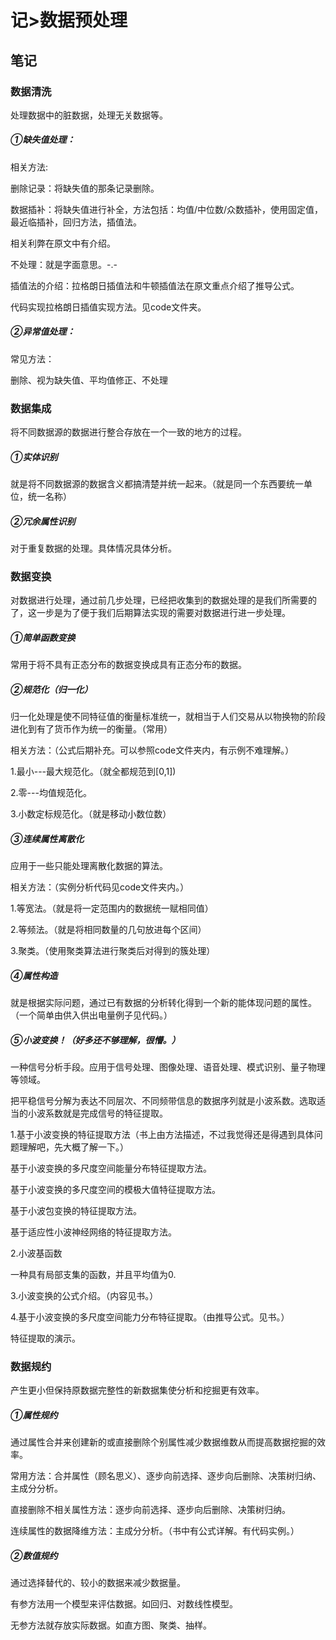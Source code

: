 # 记>数据预处理

## 笔记

### 数据清洗

处理数据中的脏数据，处理无关数据等。

##### ①缺失值处理：

相关方法:

删除记录：将缺失值的那条记录删除。

数据插补：将缺失值进行补全，方法包括：均值/中位数/众数插补，使用固定值，最近临插补，回归方法，插值法。

相关利弊在原文中有介绍。

不处理：就是字面意思。-.-

插值法的介绍：拉格朗日插值法和牛顿插值法在原文重点介绍了推导公式。

代码实现拉格朗日插值实现方法。见code文件夹。

##### ②异常值处理：

常见方法：

删除、视为缺失值、平均值修正、不处理

### 数据集成

将不同数据源的数据进行整合存放在一个一致的地方的过程。

##### ①实体识别

就是将不同数据源的数据含义都搞清楚并统一起来。（就是同一个东西要统一单位，统一名称）

##### ②冗余属性识别

对于重复数据的处理。具体情况具体分析。

### 数据变换

对数据进行处理，通过前几步处理，已经把收集到的数据处理的是我们所需要的了，这一步是为了便于我们后期算法实现的需要对数据进行进一步处理。

##### ①简单函数变换

常用于将不具有正态分布的数据变换成具有正态分布的数据。

##### ②规范化（归一化）

归一化处理是使不同特征值的衡量标准统一，就相当于人们交易从以物换物的阶段进化到有了货币作为统一的衡量。（常用）

相关方法：（公式后期补充。可以参照code文件夹内，有示例不难理解。）

1.最小---最大规范化。（就全都规范到[0,1])

2.零---均值规范化。

3.小数定标规范化。（就是移动小数位数）

##### ③连续属性离散化

应用于一些只能处理离散化数据的算法。

相关方法：（实例分析代码见code文件夹内。）

1.等宽法。（就是将一定范围内的数据统一赋相同值）

2.等频法。（就是将相同数量的几句放进每个区间）

3.聚类。（使用聚类算法进行聚类后对得到的簇处理）

##### ④属性构造

就是根据实际问题，通过已有数据的分析转化得到一个新的能体现问题的属性。（一个简单由供入供出电量例子见代码。）

##### ⑤小波变换！（好多还不够理解，很懵。）

一种信号分析手段。应用于信号处理、图像处理、语音处理、模式识别、量子物理等领域。

把平稳信号分解为表达不同层次、不同频带信息的数据序列就是小波系数。选取适当的小波系数就是完成信号的特征提取。

1.基于小波变换的特征提取方法（书上由方法描述，不过我觉得还是得遇到具体问题理解吧，先大概了解一下。）

基于小波变换的多尺度空间能量分布特征提取方法。

基于小波变换的多尺度空间的模极大值特征提取方法。

基于小波包变换的特征提取方法。

基于适应性小波神经网络的特征提取方法。

2.小波基函数

一种具有局部支集的函数，并且平均值为0.

3.小波变换的公式介绍。（内容见书。）

4.基于小波变换的多尺度空间能力分布特征提取。（由推导公式。见书。）

特征提取的演示。

### 数据规约

产生更小但保持原数据完整性的新数据集使分析和挖掘更有效率。

##### ①属性规约

通过属性合并来创建新的或直接删除个别属性减少数据维数从而提高数据挖掘的效率。

常用方法：合并属性（顾名思义）、逐步向前选择、逐步向后删除、决策树归纳、主成分分析。

直接删除不相关属性方法：逐步向前选择、逐步向后删除、决策树归纳。

连续属性的数据降维方法：主成分分析。（书中有公式详解。有代码实例。）



##### ②数值规约

通过选择替代的、较小的数据来减少数据量。

有参方法用一个模型来评估数据。如回归、对数线性模型。

无参方法就存放实际数据。如直方图、聚类、抽样。





